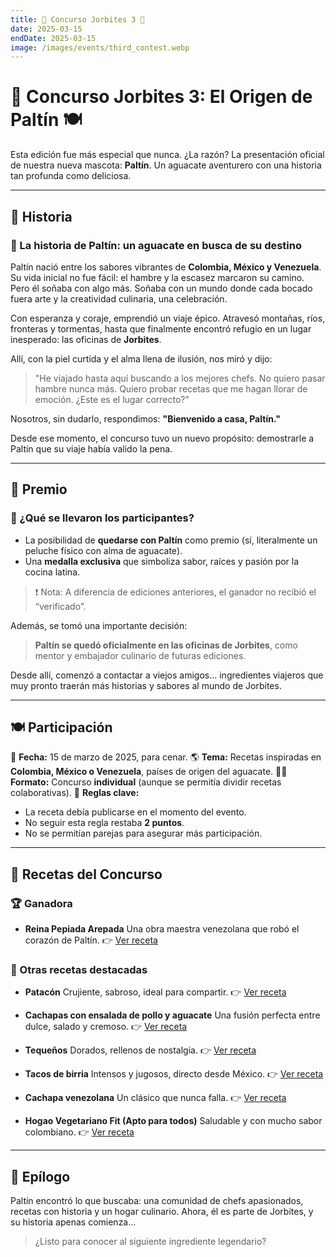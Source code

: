 ```yaml
---
title: 🥑 Concurso Jorbites 3 🥑
date: 2025-03-15
endDate: 2025-03-15
image: /images/events/third_contest.webp
---
```


# 🥑 Concurso Jorbites 3: El Origen de Paltín 🍽️

Esta edición fue más especial que nunca. ¿La razón? La presentación oficial de nuestra nueva mascota: **Paltín**. Un aguacate aventurero con una historia tan profunda como deliciosa.

---

## 📖 Historia

### 🥑 La historia de Paltín: un aguacate en busca de su destino

Paltín nació entre los sabores vibrantes de **Colombia, México y Venezuela**. Su vida inicial no fue fácil: el hambre y la escasez marcaron su camino. Pero él soñaba con algo más. Soñaba con un mundo donde cada bocado fuera arte y la creatividad culinaria, una celebración.

Con esperanza y coraje, emprendió un viaje épico. Atravesó montañas, ríos, fronteras y tormentas, hasta que finalmente encontró refugio en un lugar inesperado: las oficinas de **Jorbites**.

Allí, con la piel curtida y el alma llena de ilusión, nos miró y dijo:

> "He viajado hasta aquí buscando a los mejores chefs. No quiero pasar hambre nunca más. Quiero probar recetas que me hagan llorar de emoción. ¿Este es el lugar correcto?"

Nosotros, sin dudarlo, respondimos:
**"Bienvenido a casa, Paltín."**

Desde ese momento, el concurso tuvo un nuevo propósito: demostrarle a Paltín que su viaje había valido la pena.

---

## 🎁 Premio

### 🥇 ¿Qué se llevaron los participantes?

- La posibilidad de **quedarse con Paltín** como premio (sí, literalmente un peluche físico con alma de aguacate).
- Una **medalla exclusiva** que simboliza sabor, raíces y pasión por la cocina latina.

> ❗ Nota: A diferencia de ediciones anteriores, el ganador no recibió el “verificado”.

Además, se tomó una importante decisión:
> **Paltín se quedó oficialmente en las oficinas de Jorbites**, como mentor y embajador culinario de futuras ediciones.

Desde allí, comenzó a contactar a viejos amigos… ingredientes viajeros que muy pronto traerán más historias y sabores al mundo de Jorbites.

---

## 🍽️ Participación

📅 **Fecha:** 15 de marzo de 2025, para cenar.
🌎 **Tema:** Recetas inspiradas en **Colombia, México o Venezuela**, países de origen del aguacate.
👨‍🍳 **Formato:** Concurso **individual** (aunque se permitía dividir recetas colaborativas).
📌 **Reglas clave:**
- La receta debía publicarse en el momento del evento.
- No seguir esta regla restaba **2 puntos**.
- No se permitían parejas para asegurar más participación.

---

## 🥘 Recetas del Concurso

### 🏆 Ganadora
- **Reina Pepiada Arepada**
  Una obra maestra venezolana que robó el corazón de Paltín.
  👉 [Ver receta](https://jorbites.com/recipes/67d5ec78d0b7b104e2951e01)

### 🍴 Otras recetas destacadas

- **Patacón**
  Crujiente, sabroso, ideal para compartir.
  👉 [Ver receta](https://jorbites.com/recipes/67d5e2b37315bd332aa897fa)

- **Cachapas con ensalada de pollo y aguacate**
  Una fusión perfecta entre dulce, salado y cremoso.
  👉 [Ver receta](https://jorbites.com/recipes/67d5ec98d0b7b104e2951e02)

- **Tequeños**
  Dorados, rellenos de nostalgia.
  👉 [Ver receta](https://jorbites.com/recipes/67d5ecc0d0b7b104e2951e03)

- **Tacos de birria**
  Intensos y jugosos, directo desde México.
  👉 [Ver receta](https://jorbites.com/recipes/67d5ecc9d0b7b104e2951e04)

- **Cachapa venezolana**
  Un clásico que nunca falla.
  👉 [Ver receta](https://jorbites.com/recipes/67d5ece5d0b7b104e2951e05)

- **Hogao Vegetariano Fit (Apto para todos)**
  Saludable y con mucho sabor colombiano.
  👉 [Ver receta](https://jorbites.com/recipes/67d5f062d0b7b104e2951e06)

---

## 🌟 Epílogo

Paltín encontró lo que buscaba: una comunidad de chefs apasionados, recetas con historia y un hogar culinario.
Ahora, él es parte de Jorbites, y su historia apenas comienza…

> ¿Listo para conocer al siguiente ingrediente legendario?
